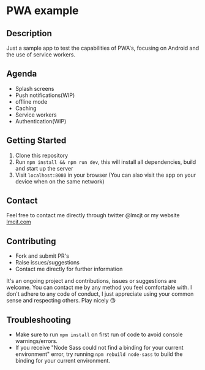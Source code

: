 # PWA example

## Description
Just a sample app to test the capabilities of PWA's, focusing on Android and the use of service workers.

## Agenda
* Splash screens
* Push notifications(WIP)
* offline mode
* Caching
* Service workers
* Authentication(WIP)

## Getting Started
1. Clone this repository
2. Run `npm install && npm run dev`, this will install all dependencies, build and start up the server
3. Visit `localhost:8080` in your browser (You can also visit the app on your device when on the same network)

## Contact
Feel free to contact me directly through twitter @lmcjt or my website [lmcjt.com](http://lmcjt.com)

## Contributing
- Fork and submit PR's
- Raise issues/suggestions
- Contact me directly for further information

It's an ongoing project and contributions, issues or suggestions are welcome. You can contact me by any method you feel comfortable with. I don't adhere to any code of conduct, I just appreciate using your common sense and respecting others. Play nicely :kissing_heart:

## Troubleshooting
- Make sure to run `npm install` on first run of code to avoid console warnings/errors.
- If you receive "Node Sass could not find a binding for your current environment" error, try running `npm rebuild node-sass` to build the binding for your current environment.
